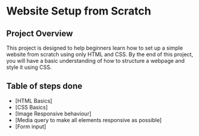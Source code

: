# Website Setup from Scratch

## Project Overview
This project is designed to help beginners learn how to set up a simple website from scratch using only HTML and CSS. By the end of this project, you will have a basic understanding of how to structure a webpage and style it using CSS.

## Table of steps done

- [HTML Basics]
- [CSS Basics]
- [Image Responsive behaviour]
- [Media query to make all elements responsive as possible]
- [Form input]
  

